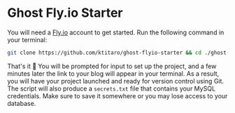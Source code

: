 # Ghost Fly.io Starter

You will need a [Fly.io](https://fly.io/) account to get started. Run the following command in your terminal:

```sh
git clone https://github.com/ktitaro/ghost-flyio-starter && cd ./ghost-flyio-starter && sh ./setup.sh
```

That's it 👏 You will be prompted for input to set up the project, and 
a few minutes later the link to your blog will appear in your terminal. 
As a result, you will have your project launched and ready for version 
control using Git. The script will also produce a `secrets.txt` file 
that contains your MySQL credentials. Make sure to save it somewhere 
or you may lose access to your database.
